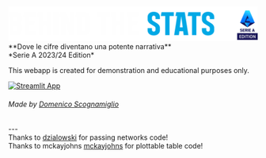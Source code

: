 <img src="https://github.com/MimmoScogna/behind_the_stats/blob/main/Logo%20BTS.png">
**Dove le cifre diventano una potente narrativa** <br>
*Serie A 2023/24 Edition* <br>

This webapp is created for demonstration and educational purposes only.

[![Streamlit App](https://static.streamlit.io/badges/streamlit_badge_black_white.svg)](https://behindthestats.streamlit.app)
<h6>Made by <a href="https://www.domenicoscognamiglio.it/">Domenico Scognamiglio</a></h6>
--- <br>
Thanks to <a href="https://github.com/karlosos/">dzialowski</a> for passing networks code! <br>
Thanks to mckayjohns <a href="https://github.com/mckayjohns">mckayjohns</a> for plottable table code!
